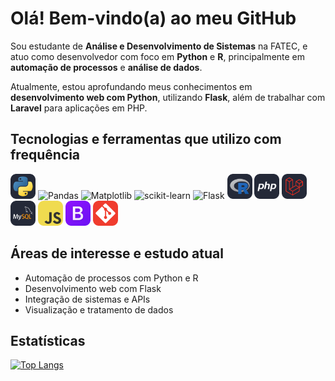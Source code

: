 
# Olá! Bem-vindo(a) ao meu GitHub

Sou estudante de **Análise e Desenvolvimento de Sistemas** na FATEC, e atuo como desenvolvedor com foco em **Python** e **R**, principalmente em **automação de processos** e **análise de dados**.

Atualmente, estou aprofundando meus conhecimentos em **desenvolvimento web com Python**, utilizando **Flask**, além de trabalhar com **Laravel** para aplicações em PHP.

## Tecnologias e ferramentas que utilizo com frequência

<p align="left">
  <img src="https://raw.githubusercontent.com/tandpfun/skill-icons/main/icons/Python-Dark.svg" width="40" alt="Python" />
  <img src="https://cdn.jsdelivr.net/gh/devicons/devicon/icons/pandas/pandas-original-wordmark.svg" width="40" alt="Pandas" />
  <img src="https://cdn.jsdelivr.net/gh/devicons/devicon/icons/matplotlib/matplotlib-original.svg" width="40" alt="Matplotlib" />
  <img src="https://cdn.jsdelivr.net/gh/devicons/devicon/icons/scikitlearn/scikitlearn-original.svg" width="40" alt="scikit-learn" />
  <img src="https://cdn.jsdelivr.net/gh/devicons/devicon/icons/flask/flask-original.svg" width="40" alt="Flask" />
  <img src="https://raw.githubusercontent.com/tandpfun/skill-icons/main/icons/R-Dark.svg" width="40" alt="R" />
  <img src="https://raw.githubusercontent.com/tandpfun/skill-icons/main/icons/PHP-Dark.svg" width="40" alt="PHP" />
  <img src="https://raw.githubusercontent.com/tandpfun/skill-icons/main/icons/Laravel-Dark.svg" width="40" alt="Laravel" />
  <img src="https://raw.githubusercontent.com/tandpfun/skill-icons/main/icons/MySQL-Dark.svg" width="40" alt="MySQL" />
  <img src="https://raw.githubusercontent.com/tandpfun/skill-icons/main/icons/JavaScript.svg" width="40" alt="JavaScript" />
  <img src="https://raw.githubusercontent.com/tandpfun/skill-icons/main/icons/Bootstrap.svg" width="40" alt="Bootstrap" />
  <img src="https://raw.githubusercontent.com/tandpfun/skill-icons/main/icons/Git.svg" width="40" alt="Git" />
</p>

## Áreas de interesse e estudo atual

- Automação de processos com Python e R  
- Desenvolvimento web com Flask  
- Integração de sistemas e APIs  
- Visualização e tratamento de dados  

## Estatísticas

[![Top Langs](https://github-readme-stats.vercel.app/api/top-langs/?username=Leandrosganioni&layout=compact&bg_color=000000&title_color=ffffff&text_color=ffffff)](https://github.com/anuraghazra/github-readme-stats)

